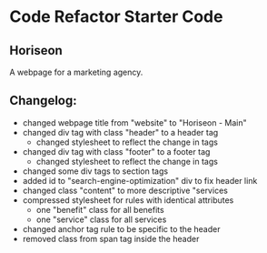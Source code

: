 # Code Refactor Starter Code

## Horiseon
A webpage for a marketing agency.

## Changelog:

* changed webpage title from "website" to "Horiseon - Main"
* changed div tag with class "header" to a header tag
    * changed stylesheet to reflect the change in tags
* changed div tag with class "footer" to a footer tag
    * changed stylesheet to reflect the change in tags
* changed some div tags to section tags
* added id to "search-engine-optimization" div to fix header link
* changed class "content" to more descriptive "services
* compressed stylesheet for rules with identical attributes
    * one "benefit" class for all benefits
    * one "service" class for all services
* changed anchor tag rule to be specific to the header
* removed class from span tag inside the header
